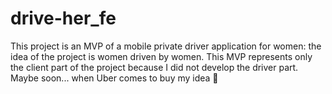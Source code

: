 # drive-her_fe

This project is an MVP of a mobile private driver application for women: the idea of the project is women driven by women.
This MVP represents only the client part of the project because I did not develop the driver part. Maybe soon... when Uber comes to buy my idea 👀
